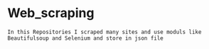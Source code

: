 # Web_scraping


```In this Repositories I scraped many sites and use moduls like Beautifulsoup and Selenium and store in json file```
